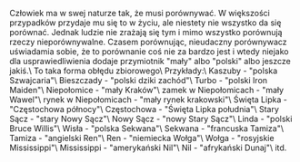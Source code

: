 Człowiek ma w swej naturze tak, że musi porównywać. W większości przypadków przydaje mu się to w życiu, ale niestety nie wszystko da się porównać. Jednak ludzie nie zrażają się tym i mimo wszystko porównują rzeczy nieporównywalne. Czasem porównując, nieudaczny porównywacz uświadamia sobie, że to porównanie coś nie za bardzo jest i wtedy niejako dla usprawiedliwienia dodaje przymiotnik "mały" albo "polski" albo jeszcze jakiś.\\
To taka forma obłędu zbiorowego\\
Przykłady:\\
Kaszuby - "polska Szwajcaria"\\
Bieszczady - "polski dziki zachód"\\
Turbo - "polski Iron Maiden"\\
Niepołomice - "mały Kraków"\\
zamek w Niepołomicach - "mały Wawel"\\
rynek w Niepołomicach - "mały rynek krakowski"\\
Święta Lipka - "Częstochowa północy"\\
Częstochowa - "Święta Lipka południa"\\
Stary Sącz - "stary Nowy Sącz"\\
Nowy Sącz - "nowy Stary Sącz"\\
Linda - "polski Bruce Willis"\\
Wisła - "polska Sekwana"\\
Sekwana - "francuska Tamiza"\\
Tamiza - "angielski Ren"\\
Ren - "niemiecka Wołga"\\
Wołga - "rosyjskie Mississippi"\\
Mississippi - "amerykański Nil"\\
Nil - "afrykański Dunaj"\\
itd.
